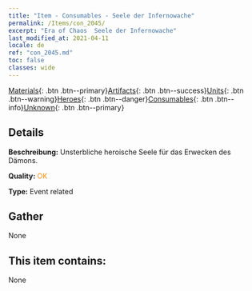 ```yaml
---
title: "Item - Consumables - Seele der Infernowache"
permalink: /Items/con_2045/
excerpt: "Era of Chaos  Seele der Infernowache"
last_modified_at: 2021-04-11
locale: de
ref: "con_2045.md"
toc: false
classes: wide
---
```

 [Materials](/de/Items/){: .btn .btn--primary}[Artifacts](/de/Items/Artifacts/){: .btn .btn--success}[Units](/de/Items/Units/){: .btn .btn--warning}[Heroes](/de/Items/Heroes/){: .btn .btn--danger}[Consumables](/de/Items/Consumables/){: .btn .btn--info}[Unknown](/de/Items/Unknown/){: .btn .btn--primary}

## Details
 **Beschreibung:** Unsterbliche heroische Seele für das Erwecken des Dämons.

 **Quality:** <span style="color: #FF8C00">OK</span>

 **Type:** Event related

## Gather

  None

## This item contains:

  None

